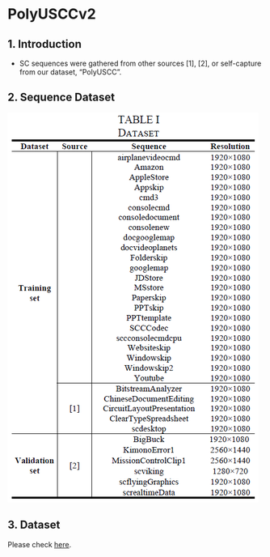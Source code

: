 # PolyUSCCv2

## 1. Introduction

- SC sequences were gathered from other sources [1], [2], or self-capture from our dataset, “PolyUSCC”.

## 2. Sequence Dataset

![result](https://github.com/HUANGZiyin1/PolyUSCCv2/blob/main/table.png)

## 3. Dataset

Please check [here](https://connectpolyu-my.sharepoint.com/:u:/g/personal/20034807r_connect_polyu_hk/Eax3oclEvxtGmlAvQIxmKK8B027-0i9qnOfzoy_xjJlRWQ?e=4zcCCQ).
